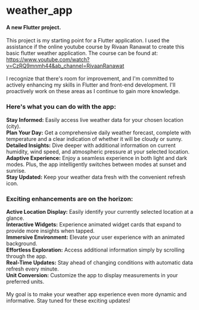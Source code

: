 # weather_app

#### A new Flutter project.

This project is my starting point for a Flutter application. I used the assistance if the online youtube course by Rivaan Ranawat to create this basic flutter weather application.
The course can be found at: https://www.youtube.com/watch?v=CzRQ9mnmh44&ab_channel=RivaanRanawat<br><br>
I recognize that there's room for improvement, and I'm committed to actively enhancing my skills in Flutter and front-end development. I'll proactively work on these areas as I continue to gain more knowledge.

### **Here's what you can do with the app:**<br>
**Stay Informed:** Easily access live weather data for your chosen location (city).<br>
**Plan Your Day:** Get a comprehensive daily weather forecast, complete with temperature and a clear indication of whether it will be cloudy or sunny.<br>
**Detailed Insights:** Dive deeper with additional information on current humidity, wind speed, and atmospheric pressure at your selected location.<br>
**Adaptive Experience:** Enjoy a seamless experience in both light and dark modes. Plus, the app intelligently switches between modes at sunset and sunrise.<br>
**Stay Updated:** Keep your weather data fresh with the convenient refresh icon.<br>

### **Exciting enhancements are on the horizon:**<br>
**Active Location Display:** Easily identify your currently selected location at a glance.<br>
**Interactive Widgets:** Experience animated widget cards that expand to provide more insights when tapped.<br>
**Immersive Environment:** Elevate your user experience with an animated background.<br>
**Effortless Exploration:** Access additional information simply by scrolling through the app.<br>
**Real-Time Updates:** Stay ahead of changing conditions with automatic data refresh every minute.<br>
**Unit Conversion:** Customize the app to display measurements in your preferred units.<br>
<br>My goal is to make your weather app experience even more dynamic and informative. Stay tuned for these exciting updates!
